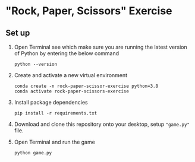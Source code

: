 # "Rock, Paper, Scissors" Exercise

## Set up 
1. Open Terminal see which make sure you are running the latest version of Python by entering the below command

    ```
    python --version
    ```


2. Create and activate a new virtual environment
    ```
    conda create -n rock-paper-scissor-exercise python=3.8
    conda activate rock-paper-scissors-exercise
    ```

3. Install package dependencies
    ```
    pip install -r requirements.txt
    ```

4. Download and clone this repository onto your desktop, setup ```"game.py"``` file.
5. Open Terminal and run the game 
    ```
    python game.py
    ```
